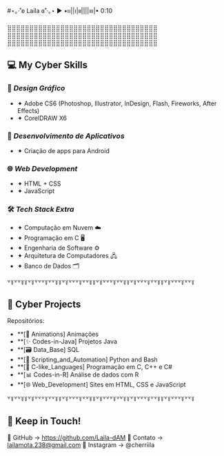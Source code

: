 #⋆｡‧˚ʚ Laila ɞ˚‧｡⋆
▶︎ •၊၊||၊|။||||။‌‌‌‌‌၊|• 0:10

⣿⣿⣿⣿⣿⣿⣿⣿⣿⣿⣿⣿⣿⣿⣿⣿⣿⣿⣿⣿⣿⣿⣿⣿⣿⣿⣿⣿⣿⣿⣿⣿⣿⣿
⣿⣿⣿⣿⣿⣿⣿⣿⣿⣿⣿⣿⣿⣿⣿⣿⣿⣿⣿⣿⣿⣿⣿⣿⣿⣿⣿⣿⣿⣿⣿⣿⣿⣿
⣿⣿⣿⣿⣿⣿⣿⣿⣿⣿⣿⣿⣿⣿⣿⣿⣿⣿⣿⣿⣿⣿⣿⣿⣿⣿⣿⣿⣿⣿⣿⣿⣿⣿

## 💻 **My Cyber Skills**  
### 🎨 *Design Gráfico*
- ✦ Adobe CS6 (Photoshop, Illustrator, InDesign, Flash, Fireworks, After Effects)  
- ✦ CorelDRAW X6  

### 📱 *Desenvolvimento de Aplicativos*  
- ✦ Criação de apps para Android  

### 🌐 *Web Development*  
- ✦ HTML + CSS  
- ✦ JavaScript  

### 🛠️ *Tech Stack Extra*  
- ✦ Computação em Nuvem ☁️  
- ✦ Programação em C 🖥️  
- ✦ Engenharia de Software ⚙️  
- ✦ Arquitetura de Computadores 🖧  
- ✦ Banco de Dados 🗂️  

꒷꒦꒷꒷꒦꒦꒷꒦꒷꒷꒷꒦꒷꒷꒦꒦꒷꒦꒷꒷꒷꒦꒷꒷꒦꒦꒷꒦꒷꒷꒷꒦꒷꒷꒦꒦꒷꒦꒷꒷꒷꒦꒷꒷꒦꒦꒷꒦꒷꒷꒷꒦꒷꒷꒦

## 📂 **Cyber Projects**  

Repositórios:

- **[🍒 Animations] Animações
- **[✨ Codes-in-Java] Projetos Java
- **[🗃️ Data_Base] SQL
- **[🤖 Scripting_and_Automation] Python and Bash
- **[🔧 C-like_Languages] Programação em C, C++ e C#
- **[📊 Codes-in-R] Análise de dados com R
- **[🌐 Web_Development] Sites em HTML, CSS e JavaScript

꒷꒦꒷꒷꒦꒦꒷꒦꒷꒷꒷꒦꒷꒷꒦꒦꒷꒦꒷꒷꒷꒦꒷꒷꒦꒦꒷꒦꒷꒷꒷꒦꒷꒷꒦꒦꒷꒦꒷꒷꒷꒦꒷꒷꒦꒦꒷꒦꒷꒷꒷꒦꒷꒷꒦

## 💌 **Keep in Touch!**  
🦈 GitHub → https://github.com/Laila-dAM
🐙 Contato → lailamota.238@gmail.com
🪼 Instagram → @cherriila
